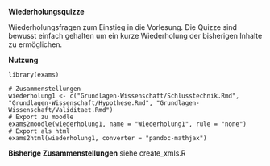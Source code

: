 **Wiederholungsquizze**

Wiederholungsfragen zum Einstieg in die Vorlesung. Die Quizze sind bewusst einfach gehalten um ein kurze Wiederholung der bisherigen Inhalte zu ermöglichen.

**Nutzung**

```
library(exams)

# Zusammenstellungen
wiederholung1 <- c("Grundlagen-Wissenschaft/Schlusstechnik.Rmd", "Grundlagen-Wissenschaft/Hypothese.Rmd", "Grundlagen-Wissenschaft/Validitaet.Rmd")
# Export zu moodle
exams2moodle(wiederholung1, name = "Wiederholung1", rule = "none")
# Export als html
exams2html(wiederholung1, converter = "pandoc-mathjax")
```

**Bisherige Zusammenstellungen**
siehe create_xmls.R